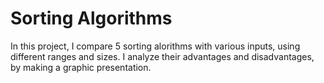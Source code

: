 # Sorting Algorithms
In this project, I compare 5 sorting alorithms with various inputs, using different ranges and sizes. I analyze their advantages and disadvantages, by making a graphic presentation.
